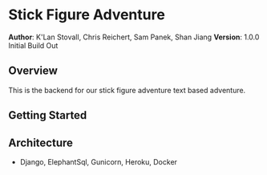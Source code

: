 # Stick Figure Adventure

**Author**: K'Lan Stovall, Chris Reichert, Sam Panek, Shan Jiang
**Version**: 1.0.0 Initial Build Out

## Overview
This is the backend for our stick figure adventure text based adventure.

## Getting Started

<!-- What are the steps that a user must take in order to build this app on their own machine and get it running? -->

## Architecture
* Django, ElephantSql, Gunicorn, Heroku, Docker
